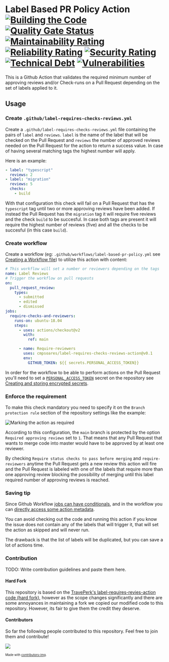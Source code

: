 # Label Based PR Policy Action [![Building the Code](https://github.com/cmpsoares/label-based-pr-policy-action/actions/workflows/build.yml/badge.svg)](https://github.com/cmpsoares/label-based-pr-policy-action/actions/workflows/build.yml) [![Quality Gate Status](https://sonarcloud.io/api/project_badges/measure?project=cmpsoares_label-based-pr-policy-action&metric=alert_status)](https://sonarcloud.io/dashboard?id=cmpsoares_label-based-pr-policy-action) [![Maintainability Rating](https://sonarcloud.io/api/project_badges/measure?project=cmpsoares_label-based-pr-policy-action&metric=sqale_rating)](https://sonarcloud.io/dashboard?id=cmpsoares_label-based-pr-policy-action) [![Reliability Rating](https://sonarcloud.io/api/project_badges/measure?project=cmpsoares_label-based-pr-policy-action&metric=reliability_rating)](https://sonarcloud.io/dashboard?id=cmpsoares_label-based-pr-policy-action) [![Security Rating](https://sonarcloud.io/api/project_badges/measure?project=cmpsoares_label-based-pr-policy-action&metric=security_rating)](https://sonarcloud.io/dashboard?id=cmpsoares_label-based-pr-policy-action) [![Technical Debt](https://sonarcloud.io/api/project_badges/measure?project=cmpsoares_label-based-pr-policy-action&metric=sqale_index)](https://sonarcloud.io/dashboard?id=cmpsoares_label-based-pr-policy-action) [![Vulnerabilities](https://sonarcloud.io/api/project_badges/measure?project=cmpsoares_label-based-pr-policy-action&metric=vulnerabilities)](https://sonarcloud.io/dashboard?id=cmpsoares_label-based-pr-policy-action)
This is a Github Action that validates the required minimum number of approving reviews and/or Check-runs on a Pull Request depending on the set of labels applied to it.

## Usage

### Create `.github/label-requires-checks-reviews.yml`

Create a `.github/label-requires-checks-reviews.yml` file containing the pairs of `label` and `reviews`. `label` is the name of the label that will be checked on the Pull Request and `reviews` the number of approved reviews needed on the Pull Request for the action to return a success value. In case of having several matching tags the highest number will apply.

Here is an example:

```yml
- label: "typescript"
  reviews: 2
- label: "migration"
  reviews: 5
  checks:
    - build
```

With that configuration this check will fail on a Pull Request that has the `typescript` tag until two or more approving reviews have been added. If instead the Pull Request has the `migration` tag it will require five reviews and the check `build` to be succesful. In case both tags are present it will require the highest number of reviews (five) and all the checks to be succesful (in this case `build`).

### Create workflow
Create a workflow (eg: `.github/workflows/label-based-pr-policy.yml` see [Creating a Workflow file](https://help.github.com/en/articles/configuring-a-workflow#creating-a-workflow-file)) to utilize this action with content:

```yml
# This workflow will set a number or reviewers depending on the tags
name: Label Reviews
# Trigger the workflow on pull requests
on:
  pull_request_review:
    types:
      - submitted
      - edited
      - dismissed
jobs:
  require-checks-and-reviewers:
    runs-on: ubuntu-18.04
    steps:
      - uses: actions/checkout@v2
        with:
          ref: main

      - name: Require-reviewers
        uses: cmpsoares/label-requires-checks-reviews-action@v0.1
        env:
          GITHUB_TOKEN: ${{ secrets.PERSONAL_ACCESS_TOKEN}}
```

In order for the workflow to be able to perform actions on the Pull Request you'll need to set a [`PERSONAL_ACCESS_TOKEN`](https://docs.github.com/en/authentication/keeping-your-account-and-data-secure/creating-a-personal-access-token) secret on the repository see [Creating and storing encrypted secrets](https://docs.github.com/en/actions/configuring-and-managing-workflows/creating-and-storing-encrypted-secrets).

### Enforce the requirement
To make this check mandatory you need to specify it on the `Branch protection rule` section of the repository settings like the example:

![Marking the action as required](https://user-images.githubusercontent.com/1571416/86369067-3d62ae80-bc7e-11ea-9b40-7c518e6c8a80.png)

According to this configuration, the `main` branch is protected by the option `Required approving reviews` set to `1`. That means that any Pull Request that wants to merge code into master would have to be approved by at least one reviewer.

By checking `Require status checks to pass before merging` and `require-reviewers` anytime the Pull Request gets a new review this action will fire and the Pull Request is labeled with one of the labels that require more than one approving review blocking the possibility of merging until this label required number of approving reviews is reached.

### Saving tip
Since Github Workflow [jobs can have conditionals](https://github.blog/changelog/2019-10-01-github-actions-new-workflow-syntax-features/), and in the workflow you can [directly access some action metadata](https://docs.github.com/en/actions/reference/context-and-expression-syntax-for-github-actions#contexts).

You can avoid checking out the code and running this action if you know the issue does not contain any of the labels that will trigger it, that will set the action as skipped and will never run.

The drawback is that the list of labels will be duplicated, but you can save a lot of actions time.

### Contribution
TODO: Write contribution guidelines and paste them here.

#### Hard Fork
This repository is based on the [TravePerk's label-requires-revies-action code (hard fork)](https://github.com/travelperk/label-requires-reviews-action), however as the scope changes significantly and there are some annoyances in maintaining a fork we copied our modified code to this repository. However, its fair to give them the credit they deserve.

#### Contributors
So far the following people contributed to this repository. Feel free to join them and contribute!

<a href="https://github.com/cmpsoares/label-based-pr-policy-action/graphs/contributors">
  <img src="https://contrib.rocks/image?repo=cmpsoares/label-based-pr-policy-action" />
</a>

<sub><sup>Made with [contributors-img](https://contrib.rocks).</sup></sub>
